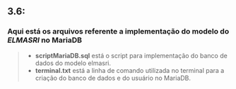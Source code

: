 ## 3.6:
### Aqui está os arquivos referente a implementação do modelo do *ELMASRI* no MariaDB

>- **scriptMariaDB.sql** está o script para implementação do banco de dados do modelo elmasri.
>- **terminal.txt** está a linha de comando utilizada no terminal para a criação do banco de dados e do usuário no MariaDB.
